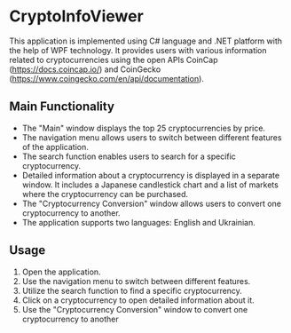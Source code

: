 # CryptoInfoViewer

This application is implemented using C# language and .NET platform with the help of WPF technology. It provides users with various information related to cryptocurrencies using the open APIs CoinCap (https://docs.coincap.io/) and CoinGecko (https://www.coingecko.com/en/api/documentation).

## Main Functionality

- The "Main" window displays the top 25 cryptocurrencies by price.
- The navigation menu allows users to switch between different features of the application.
- The search function enables users to search for a specific cryptocurrency.
- Detailed information about a cryptocurrency is displayed in a separate window. It includes a Japanese candlestick chart and a list of markets where the cryptocurrency can be purchased.
- The "Cryptocurrency Conversion" window allows users to convert one cryptocurrency to another.
- The application supports two languages: English and Ukrainian.

  
## Usage

1. Open the application.
2. Use the navigation menu to switch between different features.
3. Utilize the search function to find a specific cryptocurrency.
4. Click on a cryptocurrency to open detailed information about it.
5. Use the "Cryptocurrency Conversion" window to convert one cryptocurrency to another
